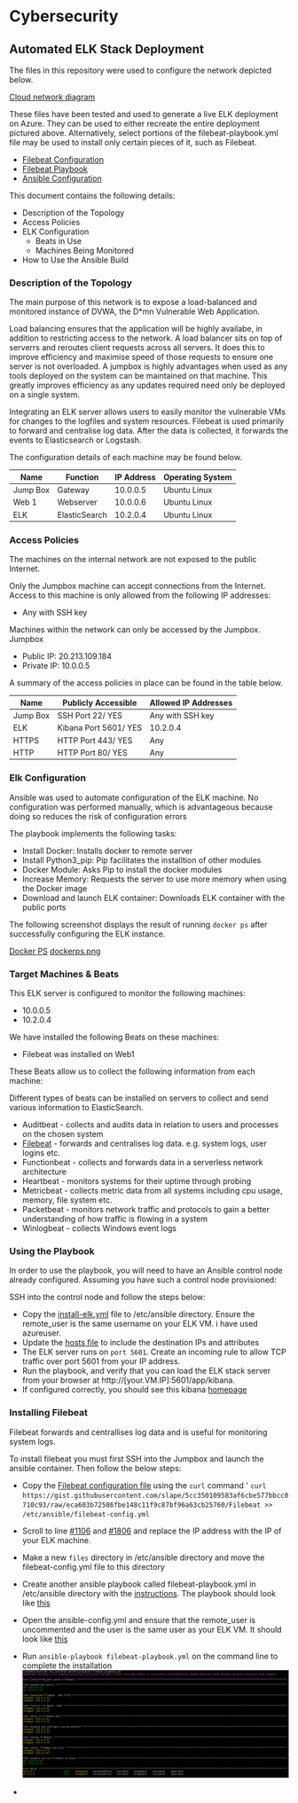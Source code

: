 # Cybersecurity

## Automated ELK Stack Deployment

The files in this repository were used to configure the network depicted below.

[Cloud network diagram](https://github.com/nona-hu/Cybersecurity/blob/main/Diagrams/Cloud%20Security%20Network.png)

These files have been tested and used to generate a live ELK deployment on Azure. They can be used to either recreate the entire deployment pictured above. Alternatively, select portions of the filebeat-playbook.yml file may be used to install only certain pieces of it, such as Filebeat.

- [Filebeat Configuration](https://github.com/nona-hu/Cybersecurity/blob/main/Ansible/filebeat-config.yml) 
- [Filebeat Playbook](https://github.com/nona-hu/Cybersecurity/blob/main/Ansible/filebeat-playbook.yml)
- [Ansible Configuration]()

This document contains the following details:
- Description of the Topology
- Access Policies
- ELK Configuration
  - Beats in Use
  - Machines Being Monitored
- How to Use the Ansible Build


### Description of the Topology

The main purpose of this network is to expose a load-balanced and monitored instance of DVWA, the D*mn Vulnerable Web Application.

Load balancing ensures that the application will be highly availabe, in addition to restricting access to the network.
A load balancer sits on top of serverrs and reroutes client requests across all servers. It does this to improve efficiency and maximise speed of those requests to ensure one server is not overloaded.
A jumpbox is highly advantages when used as any tools deployed on the system can be maintained on that machine. This greatly improves efficiency as any updates required need only be deployed on a single system. 

Integrating an ELK server allows users to easily monitor the vulnerable VMs for changes to the logfiles and system resources.
Filebeat is used primarily to forward and centralise log data. After the data is collected, it forwards the events to Elasticsearch or Logstash.


The configuration details of each machine may be found below.

| Name     | Function | IP Address | Operating System |
|----------|----------|------------|------------------|
| Jump Box | Gateway  | 10.0.0.5   | Ubuntu Linux     |
| Web 1    | Webserver| 10.0.0.6   | Ubuntu Linux     |
| ELK      | ElasticSearch | 10.2.0.4   | Ubuntu Linux     |

### Access Policies

The machines on the internal network are not exposed to the public Internet. 

Only the Jumpbox machine can accept connections from the Internet. Access to this machine is only allowed from the following IP addresses:
- Any with SSH key 

Machines within the network can only be accessed by the Jumpbox.
Jumpbox
- Public IP: 20.213.109.184
- Private IP: 10.0.0.5

A summary of the access policies in place can be found in the table below.

| Name     | Publicly Accessible | Allowed IP Addresses |
|----------|---------------------|----------------------|
| Jump Box | SSH Port 22/ YES    | Any with SSH key     |
|  ELK     | Kibana Port 5601/ YES| 10.2.0.4            |
| HTTPS    | HTTP Port 443/ YES  | Any                  |
| HTTP     | HTTP Port 80/ YES   | Any                  | 

### Elk Configuration

Ansible was used to automate configuration of the ELK machine. No configuration was performed manually, which is advantageous because doing so reduces the risk of configuration errors


The playbook implements the following tasks:
- Install Docker: Installs docker to remote server
- Install Python3_pip: Pip facilitates the installtion of other modules
- Docker Module: Asks Pip to install the docker modules
- Increase Memory: Requests the server to use more memory when using the Docker image
- Download and launch ELK container: Downloads ELK container with the public ports


The following screenshot displays the result of running `docker ps` after successfully configuring the ELK instance.

[Docker PS](Diagrams/dockerps.png)
[dockerps.png]()

### Target Machines & Beats
This ELK server is configured to monitor the following machines:
- 10.0.0.5
- 10.2.0.4

We have installed the following Beats on these machines:

- Filebeat was installed on Web1 

These Beats allow us to collect the following information from each machine:

Different types of beats can be installed on servers to collect and send various information to ElasticSearch.

- Auditbeat - collects and audits data in relation to users and processes on the chosen system
- [Filebeat](Diagrams/SSH-login.png) - forwards and centralises log data. e.g. system logs, user logins etc.
- Functionbeat - collects and forwards data in a serverless network architecture
- Heartbeat - monitors systems for their uptime through probing
- Metricbeat - collects metric data from all systems including cpu usage, memory, file system etc.
- Packetbeat - monitors network traffic and protocols to gain a better understanding of how traffic is flowing in a system
- Winlogbeat - collects Windows event logs 

### Using the Playbook
In order to use the playbook, you will need to have an Ansible control node already configured. Assuming you have such a control node provisioned: 

SSH into the control node and follow the steps below:
- Copy the [install-elk.yml](Diagrams/install-elk.png) file to /etc/ansible directory. Ensure the remote_user is the same username on your ELK VM. i have used azureuser. 
- Update the [hosts file](Diagrams/hosts.png) to include the destination IPs and attributes
- The ELK server runs on `port 5601`. Create an incoming rule to allow TCP traffic over port 5601 from your IP address. 
- Run the playbook, and verify that you can load the ELK stack server from your browser at http://[your.VM.IP]:5601/app/kibana. 
- If configured correctly, you should see this kibana [homepage](Diagrams/kibanahome.png)

### Installing Filebeat

Filebeat forwards and centrallises log data and is useful for monitoring system logs.

To install filebeat you must first SSH into the Jumpbox and launch the ansible container. Then follow the below steps:
- Copy the [Filebeat configuration file](https://github.com/nona-hu/Cybersecurity/blob/main/Ansible/filebeat-config.yml) using the `curl` command 
' `curl https://gist.githubusercontent.com/slape/5cc350109583af6cbe577bbcc0710c93/raw/eca603b72586fbe148c11f9c87bf96a63cb25760/Filebeat >> /etc/ansible/filebeat-config.yml`
- Scroll to line [#1106](Diagrams/Filebeatconfig1.png) and [#1806](Diagrams/Filebeatconfig2) and replace the IP address with the IP of your ELK machine. 
- Make a new `files` directory in /etc/ansible directory and move the filebeat-config.yml file to this directory
- Create another ansible playbook called filebeat-playbook.yml in /etc/ansible directory with the [instructions](Diagrams/Instructions.png). The playbook should look like [this](https://github.com/nona-hu/Cybersecurity/blob/main/Ansible/filebeat-playbook.yml)
- Open the ansible-config.yml and ensure that the remote_user is uncommented and the user is the same user as your ELK VM. It should look like [this](Diagrams/ansible.png)
- Run `ansible-playbook filebeat-playbook.yml` on the command line to complete the installation
![installation.png](https://github.com/nona-hu/Cybersecurity/blob/main/Diagrams/installation.png)

- 
